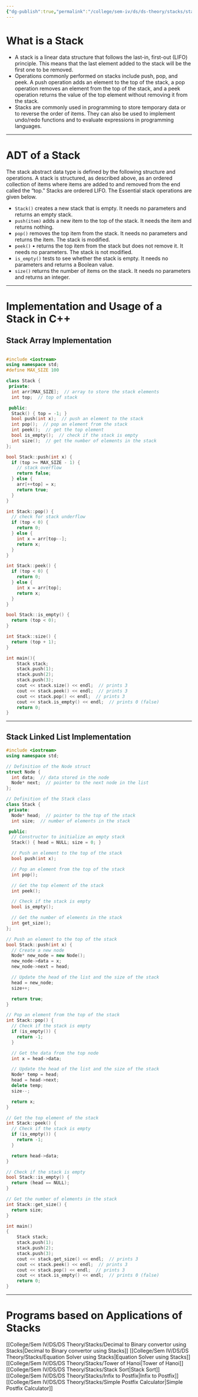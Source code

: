 ```yaml
---
{"dg-publish":true,"permalink":"/college/sem-iv/ds/ds-theory/stacks/stacks/"}
---
```


# What is a Stack

-  A stack is a linear data structure that follows the last-in, first-out (LIFO) principle. This means that the last element added to the stack will be the first one to be removed.
-  Operations commonly performed on stacks include push, pop, and peek. A push operation adds an element to the top of the stack, a pop operation removes an element from the top of the stack, and a peek operation returns the value of the top element without removing it from the stack.
- Stacks are commonly used in programming to store temporary data or to reverse the order of items. They can also be used to implement undo/redo functions and to evaluate expressions in programming languages.

___

# ADT of a Stack

The stack abstract data type is defined by the following structure and operations. A stack is structured, as described above, as an ordered collection of items where items are added to and removed from the end called the “top.” Stacks are ordered LIFO. The Essential stack operations are given below.

- `Stack()` creates a new stack that is empty. It needs no parameters and returns an empty stack.
- `push(item)` adds a new item to the top of the stack. It needs the item and returns nothing.
- `pop()` removes the top item from the stack. It needs no parameters and returns the item. The stack is modified.
- `peek()` • returns the top item from the stack but does not remove it. It needs no parameters. The stack is not modified.
- `is_empty()` tests to see whether the stack is empty. It needs no parameters and returns a Boolean value.
- `size()` returns the number of items on the stack. It needs no parameters and returns an integer.

___

# Implementation and Usage of a Stack in C++


## Stack Array Implementation

```Cpp

#include <iostream>
using namespace std;
#define MAX_SIZE 100

class Stack {
 private:
  int arr[MAX_SIZE];  // array to store the stack elements
  int top;  // top of stack

 public:
  Stack() { top = -1; }
  bool push(int x);  // push an element to the stack
  int pop();  // pop an element from the stack
  int peek();  // get the top element
  bool is_empty();  // check if the stack is empty
  int size();  // get the number of elements in the stack
};

bool Stack::push(int x) {
  if (top >= MAX_SIZE - 1) {
    // stack overflow
    return false;
  } else {
    arr[++top] = x;
    return true;
  }
}

int Stack::pop() {
  // check for stack underflow
  if (top < 0) {
    return 0;
  } else {
    int x = arr[top--];
    return x;
  }
}

int Stack::peek() {
  if (top < 0) {
    return 0;
  } else {
    int x = arr[top];
    return x;
  }
}

bool Stack::is_empty() {
  return (top < 0);
}

int Stack::size() {
  return (top + 1);
}

int main(){
	Stack stack;
	stack.push(1);
	stack.push(2);
	stack.push(3);
	cout << stack.size() << endl;  // prints 3
	cout << stack.peek() << endl;  // prints 3
	cout << stack.pop() << endl;  // prints 3
	cout << stack.is_empty() << endl;  // prints 0 (false)
	return 0;
}

```

___

## Stack Linked List Implementation

```Cpp
#include <iostream>
using namespace std;

// Definition of the Node struct
struct Node {
  int data;  // data stored in the node
  Node* next;  // pointer to the next node in the list
};

// Definition of the Stack class
class Stack {
 private:
  Node* head;  // pointer to the top of the stack
  int size;  // number of elements in the stack

 public:
  // Constructor to initialize an empty stack
  Stack() { head = NULL; size = 0; }

  // Push an element to the top of the stack
  bool push(int x);

  // Pop an element from the top of the stack
  int pop();

  // Get the top element of the stack
  int peek();

  // Check if the stack is empty
  bool is_empty();

  // Get the number of elements in the stack
  int get_size();
};

// Push an element to the top of the stack
bool Stack::push(int x) {
  // Create a new node
  Node* new_node = new Node();
  new_node->data = x;
  new_node->next = head;

  // Update the head of the list and the size of the stack
  head = new_node;
  size++;

  return true;
}

// Pop an element from the top of the stack
int Stack::pop() {
  // Check if the stack is empty
  if (is_empty()) {
    return -1;
  }

  // Get the data from the top node
  int x = head->data;

  // Update the head of the list and the size of the stack
  Node* temp = head;
  head = head->next;
  delete temp;
  size--;

  return x;
}

// Get the top element of the stack
int Stack::peek() {
  // Check if the stack is empty
  if (is_empty()) {
    return -1;
  }

  return head->data;
}

// Check if the stack is empty
bool Stack::is_empty() {
  return (head == NULL);
}

// Get the number of elements in the stack
int Stack::get_size() {
  return size;
}

int main()
{
	Stack stack;
	stack.push(1);
	stack.push(2);
	stack.push(3);
	cout << stack.get_size() << endl;  // prints 3
	cout << stack.peek() << endl;  // prints 3
	cout << stack.pop() << endl;  // prints 3
	cout << stack.is_empty() << endl;  // prints 0 (false)
	return 0;
}
```

___

# Programs based on Applications of Stacks

[[College/Sem IV/DS/DS Theory/Stacks/Decimal to Binary convertor using Stacks\|Decimal to Binary convertor using Stacks]]
[[College/Sem IV/DS/DS Theory/Stacks/Equation Solver using Stacks\|Equation Solver using Stacks]]
[[College/Sem IV/DS/DS Theory/Stacks/Tower of Hanoi\|Tower of Hanoi]]
[[College/Sem IV/DS/DS Theory/Stacks/Stack Sort\|Stack Sort]]
[[College/Sem IV/DS/DS Theory/Stacks/Infix to Postfix\|Infix to Postfix]]
[[College/Sem IV/DS/DS Theory/Stacks/Simple Postfix Calculator\|Simple Postfix Calculator]]


